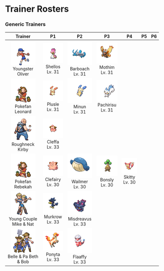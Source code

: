 # Trainer Rosters

### Generic Trainers

| Trainer | P1 | P2 | P3 | P4 | P5 | P6 |
|:-------:|:--:|:--:|:--:|:--:|:--:|:--:|
| ![Youngster Oliver](../../assets/trainers/youngster.png)<br>Youngster Oliver | ![Shellos](../../assets/sprites/shellos/front.gif)<br>Shellos<br>Lv. 31 | ![Barboach](../../assets/sprites/barboach/front.gif)<br>Barboach<br>Lv. 31 | ![Mothim](../../assets/sprites/mothim/front.gif)<br>Mothim<br>Lv. 31 |
| ![Pokefan Leonard](../../assets/trainers/pokefan.png)<br>Pokefan Leonard | ![Plusle](../../assets/sprites/plusle/front.gif)<br>Plusle<br>Lv. 31 | ![Minun](../../assets/sprites/minun/front.gif)<br>Minun<br>Lv. 31 | ![Pachirisu](../../assets/sprites/pachirisu/front.gif)<br>Pachirisu<br>Lv. 31 |
| ![Roughneck Kirby](../../assets/trainers/roughneck.png)<br>Roughneck Kirby | ![Cleffa](../../assets/sprites/cleffa/front.gif)<br>Cleffa<br>Lv. 33 |
| ![Pokefan Rebekah](../../assets/trainers/pokefan.png)<br>Pokefan Rebekah | ![Clefairy](../../assets/sprites/clefairy/front.gif)<br>Clefairy<br>Lv. 30 | ![Wailmer](../../assets/sprites/wailmer/front.gif)<br>Wailmer<br>Lv. 30 | ![Bonsly](../../assets/sprites/bonsly/front.gif)<br>Bonsly<br>Lv. 30 | ![Skitty](../../assets/sprites/skitty/front.gif)<br>Skitty<br>Lv. 30 |
| ![Young Couple Mike & Nat](../../assets/trainers/young_couple.png)<br>Young Couple Mike & Nat | ![Murkrow](../../assets/sprites/murkrow/front.gif)<br>Murkrow<br>Lv. 33 | ![Misdreavus](../../assets/sprites/misdreavus/front.gif)<br>Misdreavus<br>Lv. 33 |
| ![Belle & Pa Beth & Bob](../../assets/trainers/belle_pa.png)<br>Belle & Pa Beth & Bob | ![Ponyta](../../assets/sprites/ponyta/front.gif)<br>Ponyta<br>Lv. 33 | ![Flaaffy](../../assets/sprites/flaaffy/front.gif)<br>Flaaffy<br>Lv. 33 |

